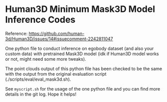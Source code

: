 # Human3D Minimum Mask3D Model Inference Codes
Reference: https://github.com/human-3d/Human3D/issues/14#issuecomment-2242811047

One python file to conduct inference on egobody dataset (and also your custom data) with pretrained Mask3D model (idk if Human3D model works or not, might need some more tweaks).

The point clouds output of this python file has been checked to be the same with the output from the original evaluation script (./scripts/eval/eval_mask3d.sh).

See `myscript.sh` for the usage of the one python file and you can find more details in the git log. Hope it helps!
